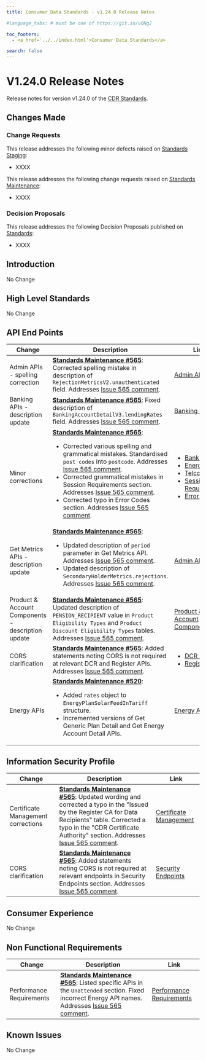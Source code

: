 ```yaml
---
title: Consumer Data Standards - v1.24.0 Release Notes

#language_tabs: # must be one of https://git.io/vQNgJ

toc_footers:
  - <a href='../../index.html'>Consumer Data Standards</a>

search: false
---
```


# V1.24.0 Release Notes
Release notes for version v1.24.0 of the [CDR Standards](../../index.html).

## Changes Made
### Change Requests

This release addresses the following minor defects raised on [Standards Staging](https://github.com/ConsumerDataStandardsAustralia/standards-staging/issues):

- XXXX

This release addresses the following change requests raised on [Standards Maintenance](https://github.com/ConsumerDataStandardsAustralia/standards-maintenance/issues):

- XXXX

### Decision Proposals

This release addresses the following Decision Proposals published on [Standards](https://github.com/ConsumerDataStandardsAustralia/standards/issues):

- XXXX

## Introduction

No Change

## High Level Standards

No Change


## API End Points

|Change|Description|Link|
|------|-----------|----|
| Admin APIs - spelling correction| [**Standards Maintenance #565**](https://github.com/ConsumerDataStandardsAustralia/standards-maintenance/issues/565): Corrected spelling mistake in description of `RejectionMetricsV2.unauthenticated` field. Addresses [Issue 565 comment](https://github.com/ConsumerDataStandardsAustralia/standards-maintenance/issues/565#issuecomment-1341720771). | [Admin APIs](../../#admin-apis) |
| Banking APIs - description update| [**Standards Maintenance #565**](https://github.com/ConsumerDataStandardsAustralia/standards-maintenance/issues/565): Fixed description of `BankingAccountDetailV3.lendingRates` field. Addresses [Issue 565 comment](https://github.com/ConsumerDataStandardsAustralia/standards-maintenance/issues/565#issuecomment-1350218008). | [Banking APIs](../../#banking-apis) |
| Minor corrections| [**Standards Maintenance #565**](https://github.com/ConsumerDataStandardsAustralia/standards-maintenance/issues/565): <ul><li>Corrected various spelling and grammatical mistakes. Standardised `post codes` into `postcode`. Addresses [Issue 565 comment](https://github.com/ConsumerDataStandardsAustralia/standards-maintenance/issues/565#issuecomment-1407931665). </li><li>Corrected grammatical mistakes in Session Requirements section. Addresses [Issue 565 comment](https://github.com/ConsumerDataStandardsAustralia/standards-maintenance/issues/565#issuecomment-1425239638).</li><li>Corrected typo in Error Codes section. Addresses [Issue 565 comment](https://github.com/ConsumerDataStandardsAustralia/standards-maintenance/issues/565#issuecomment-1453240097).</li></ul>| <ul><li>[Banking APIs](../../#banking-apis)</li><li>[Energy APIs](../../#energy-apis)</li><li>[Telco APIs](../../#telco-apis)</li><li>[Session Requirements](../../#session-requirements)</li><li>[Error Codes](../../#error-codes)</li></ul>|
| Get Metrics APIs - description update| [**Standards Maintenance #565**](https://github.com/ConsumerDataStandardsAustralia/standards-maintenance/issues/565): <ul><li>Updated description of `period` parameter in Get Metrics API. Addresses [Issue 565 comment](https://github.com/ConsumerDataStandardsAustralia/standards-maintenance/issues/565#issuecomment-1453255983).</li><li>Updated description of `SecondaryHolderMetrics.rejections`. Addresses [Issue 565 comment](https://github.com/ConsumerDataStandardsAustralia/standards-maintenance/issues/565#issuecomment-1340637893).</li></ul> | [Admin APIs](../../#admin-apis) |
| Product & Account Components - description update| [**Standards Maintenance #565**](https://github.com/ConsumerDataStandardsAustralia/standards-maintenance/issues/565): Updated description of `PENSION_RECIPIENT` value in `Product Eligibility Types` and `Product Discount Eligibility Types` tables. Addresses [Issue 565 comment](https://github.com/ConsumerDataStandardsAustralia/standards-maintenance/issues/565#issuecomment-1491270045). | [Product & Account Components](../../#product-amp-account-components) |
| CORS clarification| [**Standards Maintenance #565**](https://github.com/ConsumerDataStandardsAustralia/standards-maintenance/issues/565): Added statements noting CORS is not required at relevant DCR and Register APIs. Addresses [Issue 565 comment](https://github.com/ConsumerDataStandardsAustralia/standards-maintenance/issues/565#issuecomment-1477173448). | <ul><li>[DCR APIs](../../#dcr-apis)</li><li>[Register APIs](../../#register-apis)</li></ul>|
| Energy APIs | [**Standards Maintenance #520**](https://github.com/ConsumerDataStandardsAustralia/standards-maintenance/issues/520): <ul><li>Added `rates` object to `EnergyPlanSolarFeedInTariff` structure.</li><li>Incremented versions of Get Generic Plan Detail and Get Energy Account Detail APIs.</li></ul> | [Energy APIs](../../#energy-apis) |


## Information Security Profile

|Change|Description|Link|
|------|-----------|----|
| Certificate Management corrections| [**Standards Maintenance #565**](https://github.com/ConsumerDataStandardsAustralia/standards-maintenance/issues/565): Updated wording and corrected a typo in the "Issued by the Register CA for Data Recipients" table. Corrected a typo in the "CDR Certificate Authority" section. Addresses [Issue 565 comment](https://github.com/ConsumerDataStandardsAustralia/standards-maintenance/issues/565#issuecomment-1340391109). | [Certificate Management](../../#certificate-management) |
| CORS clarification| [**Standards Maintenance #565**](https://github.com/ConsumerDataStandardsAustralia/standards-maintenance/issues/565): Added statements noting CORS is not required at relevant endpoints in Security Endpoints section. Addresses [Issue 565 comment](https://github.com/ConsumerDataStandardsAustralia/standards-maintenance/issues/565#issuecomment-1477173448). | [Security Endpoints](../../#security-endpoints) |

## Consumer Experience

No Change

## Non Functional Requirements

|Change|Description|Link|
|------|-----------|----|
| Performance Requirements | [**Standards Maintenance #565**](https://github.com/ConsumerDataStandardsAustralia/standards-maintenance/issues/565): Listed specific APIs in the `Unattended` section. Fixed incorrect Energy API names. Addresses [Issue 565 comment](https://github.com/ConsumerDataStandardsAustralia/standards-maintenance/issues/565#issuecomment-1480845969). | [Performance Requirements](../../#performance-requirements) |

## Known Issues

No Change
